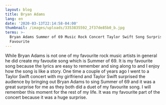 ```yaml
---
layout: blog
title: Bryan Adams
lang: en
date: '2020-03-13T22:14:58-04:00'
thumbnail: /images/uploads/3353835592_2f37de85b0_b.jpg
terms: >-
  Bryan Adams Summer of 69 Music Rock Concert Taylor Swift Song Surprise
  Favourite
---
```

While Bryan Adams is not one of my favourite rock music artists in general he did create my favoutie song which is Summer of 69. It is my favourite song because the lyrics are easy to remember and sing along to and I enjoy how the song is like a story. One time a couple of years ago I went to a Taylor Swift concert with my girlfriend and Taylor Swift surprised the audience by bringing out Bryan Adams to sing Summer of 69 and it was a great surprise for me as they both did a duet of my favourite song. I will remember this moment for the rest of my life. It was my favourite part of the concert because it was a huge surprise.
